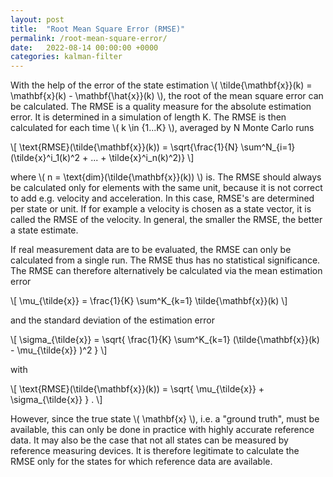```yaml
---
layout: post
title:  "Root Mean Square Error (RMSE)"
permalink: /root-mean-square-error/
date:   2022-08-14 00:00:00 +0000
categories: kalman-filter
---
```



With the help of the error of the state estimation \\( \tilde{\mathbf{x}}(k) = \mathbf{x}(k) - \mathbf{\hat{x}}(k) \\), the root of the mean square error can be calculated. 
The RMSE is a quality measure for the absolute estimation error. 
It is determined in a simulation of length K. The RMSE is then calculated for each time \\( k \in {1...K} \\), averaged by N Monte Carlo runs

\\[ \text{RMSE}(\tilde{\mathbf{x}}(k)) =  \sqrt{\frac{1}{N} \sum^N_{i=1} (\tilde{x}^i_1(k)^2 + ... + \tilde{x}^i_n(k)^2)} \\]

where \\( n = \text{dim}(\tilde{\mathbf{x}}(k)) \\)  is.
The RMSE should always be calculated only for elements with the same unit, because it is not correct to add e.g. velocity and acceleration.
In this case, RMSE's are determined per state or unit.
If for example a velocity is chosen as a state vector, it is called the RMSE of the velocity.
In general, the smaller the RMSE, the better a state estimate.

If real measurement data are to be evaluated, the RMSE can only be calculated from a single run. 
The RMSE thus has no statistical significance. 
The RMSE can therefore alternatively be calculated via the mean estimation error

\\[ \mu_{\tilde{x}} = \frac{1}{K} \sum^K_{k=1}  \tilde{\mathbf{x}}(k) \\]

and the standard deviation of the estimation error

\\[ \sigma_{\tilde{x}} = \sqrt{ \frac{1}{K} \sum^K_{k=1} (\tilde{\mathbf{x}}(k) - \mu_{\tilde{x}}  )^2 } \\]

with 

\\[ \text{RMSE}(\tilde{\mathbf{x}}(k)) = \sqrt{ \mu_{\tilde{x}}  + \sigma_{\tilde{x}} }  \. \\]

However, since the true state \\( \mathbf{x} \\), i.e. a "ground truth", must be available, this can only be done in practice with highly accurate reference data.
It may also be the case that not all states can be measured by reference measuring devices. 
It is therefore legitimate to calculate the RMSE only for the states for which reference data are available.

[jekyll-docs]: https://jekyllrb.com/docs/home
[jekyll-gh]:   https://github.com/jekyll/jekyll
[jekyll-talk]: https://talk.jekyllrb.com/
